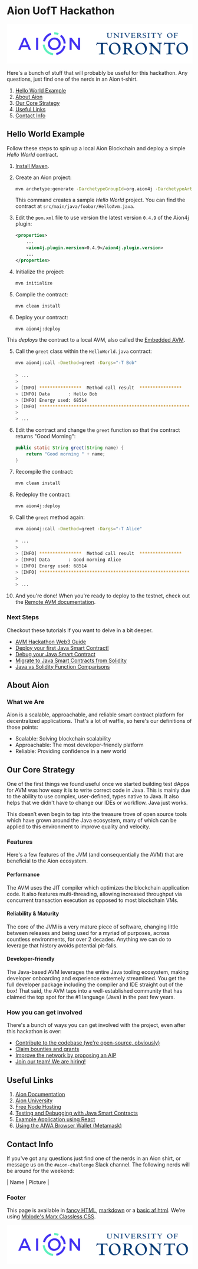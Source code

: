 # Aion UofT Hackathon

![Aion and UofT Logos](aion-uoft.png)

Here's a bunch of stuff that will probably be useful for this hackathon. Any questions, just find one of the nerds in an Aion t-shirt.

1. [Hello World Example](#hello-world-example)
2. [About Aion](#about-aion)
3. [Our Core Strategy](#our-core-strategy)
4. [Useful Links](#useful-links)
5. [Contact Info](#contact-info)

## Hello World Example

Follow these steps to spin up a local Aion Blockchain and deploy a simple _Hello World_ contract.

1. [Install Maven](https://docs.aion.network/docs/maven-and-aion4j-installation).
2. Create an Aion project:

    ```bash
    mvn archetype:generate -DarchetypeGroupId=org.aion4j -DarchetypeArtifactId=avm-archetype -DarchetypeVersion=0.6
    ```

    This command creates a sample _Hello World_ project. You can find the contract at `src/main/java/foobar/HelloAvm.java`.

3. Edit the `pom.xml` file to use version the latest version `0.4.9` of the Aion4j plugin:

    ```xml
    <properties>
        ...
        <aion4j.plugin.version>0.4.9</aion4j.plugin.version>
        ...
    </properties>
    ```

4. Initialize the project:

    ```bash
    mvn initialize
    ```

5. Compile the contract:

    ```bash
    mvn clean install
    ```

6. Deploy your contract:

    ```bash
    mvn aion4j:deploy
    ```

This _deploys_ the contract to a local AVM, also called the [Embedded AVM](https://docs.aion.network/docs/maven-and-aion4j-embedded-avm).

5. Call the `greet` class within the `HelloWorld.java` contract:

    ```bash
    mvn aion4j:call -Dmethod=greet -Dargs="-T Bob"

    > ...
    >
    > [INFO] ****************  Method call result  ****************
    > [INFO] Data       : Hello Bob
    > [INFO] Energy used: 68514
    > [INFO] *********************************************************
    >
    > ...

    ```

6. Edit the contract and change the `greet` function so that the contract returns "Good Morning":

    ```java
    public static String greet(String name) {
        return "Good morning " + name;
    }
    ```

7. Recompile the contract:

    ```bash
    mvn clean install
    ```

8. Redeploy the contract:

    ```bash
    mvn aion4j:deploy
    ```

9. Call the `greet` method again:

    ```bash
    mvn aion4j:call -Dmethod=greet -Dargs="-T Alice"

    > ...
    >
    > [INFO] ****************  Method call result  ****************
    > [INFO] Data       : Good morning Alice
    > [INFO] Energy used: 68514
    > [INFO] *********************************************************
    >
    > ...

    ```

10. And you're done! When you're ready to deploy to the testnet, check out the [Remote AVM documentation](https://docs.aion.network/docs/maven-and-aion4j-remote-avm).

### Next Steps

Checkout these tutorials if you want to delve in a bit deeper.

- [AVM Hackathon Web3 Guide](https://learn.aion.network/docs/avm-hackathon-web3-guide)
- [Deploy your first Java Smart Contract!](https://learn.aion.network/docs/aion-deploy-java-smart-contract-maven)
- [Debug your Java Smart Contract](https://learn.aion.network/docs/debug-your-java-smart-contract)
- [Migrate to Java Smart Contracts from Solidity](https://learn.aion.network/docs/migrate-solidity-to-java-smart-contract)
- [Java vs Solidity Function Comparisons](https://learn.aion.network/docs/java-vs-solidity-function-comparisons)

## About Aion

### What we Are

Aion is a scalable, approachable, and reliable smart contract platform for decentralized applications. That's a lot of waffle, so here's our definitions of those points:

- Scalable: Solving blockchain scalability
- Approachable: The most developer-friendly platform
- Reliable: Providing confidence in a new world

## Our Core Strategy

One of the first things we found useful once we started building test dApps for AVM was how easy it is to write correct code in Java. This is mainly due to the ability to use complex, user-defined, types native to Java. It also helps that we didn't have to change our IDEs or workflow. Java just works.

This doesn’t even begin to tap into the treasure trove of open source tools which have grown around the Java ecosystem, many of which can be applied to this environment to improve quality and velocity.

### Features

Here's a few features of the JVM (and consequentially the AVM) that are beneficial to the Aion ecosystem. 

#### Performance

The AVM uses the JIT compiler which optimizes the blockchain application code. It also features multi-threading, allowing increased throughput via concurrent transaction execution as opposed to most blockchain VMs.

#### Reliability & Maturity

The core of the JVM is a very mature piece of software, changing little between releases and being used for a myriad of purposes, across countless environments, for over 2 decades. Anything we can do to leverage that history avoids potential pit-falls.

#### Developer-friendly

The Java-based AVM leverages the entire Java tooling ecosystem, making developer onboarding and experience extremely streamlined. You get the full developer package including the compiler and IDE straight out of the box! That said, the AVM taps into a well-established community that has claimed the top spot for the #1 language (Java) in the past few years.

### How you can get involved

There's a bunch of ways you can get involved with the project, even after this hackathon is over:

- [Contribute to the codebase (we're open-source, obviously)](https://github.com/aionnetwork)
- [Claim bounties and grants](https://aion.network/bounty)
- [Improve the network by proposing an AIP](https://github.com/aionnetwork/AIP)
- [Join our team! We are hiring!](https://aion.network/careers/)

## Useful Links

1. [Aion Documentation](https://docs.aion.network)
2. [Aion University](https://learn.aion.network)
3. [Free Node Hosting](https://nodesmith.io/)
4. [Testing and Debugging with Java Smart Contracts](https://blog.aion.network/debugging-avm-contracts-4a3256e86221)
5. [Example Application using React](https://github.com/aion-jiaying/HelloAVM)
6. [Using the AIWA Browser Wallet (Metamask)](https://learn.aion.network/docs/aiwa)

## Contact Info

If you've got any questions just find one of the nerds in an Aion shirt, or message us on the `#aion-challenge` Slack channel. The following nerds will be around for the weekend:

| Name | Picture |

### Footer

This page is available in [fancy HTML](https://aionuoft.ca/index.html), [markdown](https://aionuoft.ca/cheatsheet.md) or a [basic af html](https://aionuoft.ca/cheatsheet.html). We're using [Mblode's Marx Classless CSS](https://github.com/mblode/marx).

![Aion and UofT Logos](aion-uoft.png)